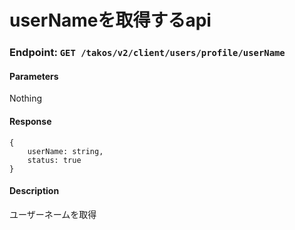 # userNameを取得するapi

### Endpoint: `GET /takos/v2/client/users/profile/userName`

#### Parameters

Nothing

#### Response

```
{
    userName: string,
    status: true
}
```

#### Description

ユーザーネームを取得
